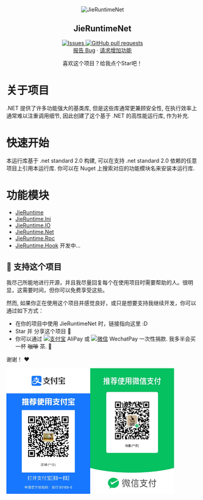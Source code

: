 <p align="center">
 <img width="100px" src="https://avatars.githubusercontent.com/u/39112172?v=4" align="center" alt="JieRuntimeNet" />
 <h2 align="center">JieRuntimeNet</h2>
</p>
  <p align="center">
    <p align="center">
    <a href="https://github.com/Jie2GG/JieRuntimeNet/issues">
      <img alt="Issues" src="https://img.shields.io/github/issues/Jie2GG/JieRuntimeNet?color=0088ff" />
    </a>
    <a href="https://github.com/Jie2GG/JieRuntimeNet/pulls">
      <img alt="GitHub pull requests" src="https://img.shields.io/github/issues-pr/Jie2GG/JieRuntimeNet?color=0088ff" />
    </a>
    <br/>
    <a href="https://github.com/Jie2GG/JieRuntimeNet/issues">报告 Bug</a>
    ·
    <a href="https://github.com/Jie2GG/JieRuntimeNet/issues">请求增加功能</a>
  </p>
</p>
<p align="center">喜欢这个项目？给我点个Star吧！

# 关于项目

.NET 提供了许多功能强大的基类库, 但是这些库通常更兼顾安全性, 在执行效率上通常难以注重调用细节, 因此创建了这个基于 .NET 的高性能运行库, 作为补充.

# 快速开始

本运行库基于 .net standard 2.0 构建, 可以在支持 .net standard 2.0 依赖的任意项目上引用本运行库. 你可以在 Nuget 上搜索对应的功能模块名来安装本运行库.


# 功能模块

- [JieRuntime](src/JieRuntime/)
- [JieRuntime.Ini](src/JieRuntime.Ini/README.md)
- [JieRuntime.IO](src/JieRuntime.IO/)
- [JieRuntime.Net](src/JieRuntime.Net/)
- [JieRuntime.Rpc](src/JieRuntime.Rpc/)
- [JieRuntime.Hook](src/JieRuntime.Hook/) 开发中...

## :sparkling_heart: 支持这个项目

我尽己所能地进行开源，并且我尽量回复每个在使用项目时需要帮助的人。很明显，这需要时间，但你可以免费享受这些。

然而, 如果你正在使用这个项目并感觉良好，或只是想要支持我继续开发，你可以通过如下方式：

- 在你的项目中使用 JieRuntimeNet 时，链接指向这里 :D
- Star 并 分享这个项目 :rocket:
- 你可以通过 <a href="#alipay"><img src="https://gw.alipayobjects.com/mdn/member_frontWeb/afts/img/A*oRlnSYAsgYQAAAAAAAAAAABkARQnAQ" alt="支付宝" width="58" height="20"></a> AliPay 或 <a href="#wechatpay"><img src="https://td.cdn-go.cn/enterprise_payment/v0.0.9/logo.png" alt="微信" width="78" height="20"></a> WechatPay 一次性捐款. 我多半会买一杯 ~~咖啡~~ 茶. :tea:

谢谢！ :heart:

<img id="alipay" src="Alipay.jpg?raw=true" alt="支付宝收款码" width="220" height="330" /><img id="wechatpay" src="WechatPay.jpg?raw=true" alt="微信收款码" width="220" height="330" />


